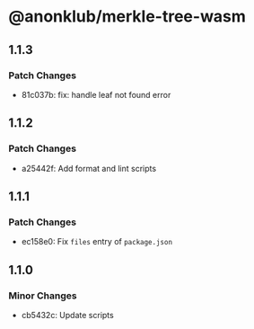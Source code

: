 # @anonklub/merkle-tree-wasm

## 1.1.3

### Patch Changes

- 81c037b: fix: handle leaf not found error

## 1.1.2

### Patch Changes

- a25442f: Add format and lint scripts

## 1.1.1

### Patch Changes

- ec158e0: Fix `files` entry of `package.json`

## 1.1.0

### Minor Changes

- cb5432c: Update scripts

